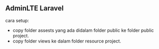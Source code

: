 ## AdminLTE Laravel

cara setup:
- copy folder assests yang ada didalam folder public ke folder public project.
- copy folder views ke dalam folder resource project.

